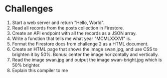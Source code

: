 # Challenges

1. Start a web server and return "Hello, World".
2. Read all records from the posts collection in Firestore.
3. Create an API endpoint with all the records as a JSON array.
4. Write a function that tells me what year "MCMLXXXVI" is.
5. Format the Firestore docs from challenge 2 as a HTML document.
6. Create an HTML page that shows the image swan.jpg, and use CSS to brighten it by 50%. Bonus: center the image horizontally and vertically.   
7. Read the image swan.jpg and output the image swan-bright.jpg which is 50% brighter.
8. Explain this compiler to me